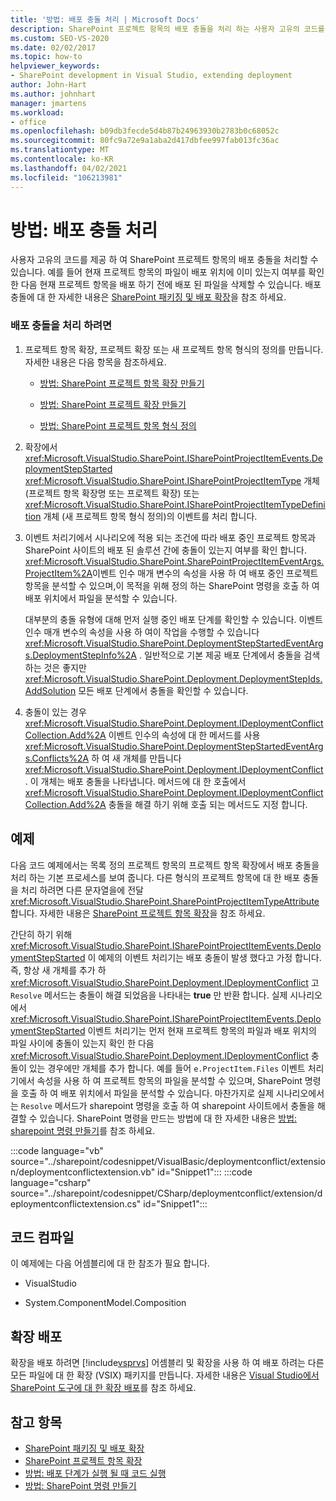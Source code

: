 ```yaml
---
title: '방법: 배포 충돌 처리 | Microsoft Docs'
description: SharePoint 프로젝트 항목의 배포 충돌을 처리 하는 사용자 고유의 코드를 구현 하는 방법의 예제를 참조 하세요.
ms.custom: SEO-VS-2020
ms.date: 02/02/2017
ms.topic: how-to
helpviewer_keywords:
- SharePoint development in Visual Studio, extending deployment
author: John-Hart
ms.author: johnhart
manager: jmartens
ms.workload:
- office
ms.openlocfilehash: b09db3fecde5d4b87b24963930b2783b0c68052c
ms.sourcegitcommit: 80fc9a72e9a1aba2d417dbfee997fab013fc36ac
ms.translationtype: MT
ms.contentlocale: ko-KR
ms.lasthandoff: 04/02/2021
ms.locfileid: "106213981"
---
```

# <a name="how-to-handle-deployment-conflicts"></a>방법: 배포 충돌 처리
  사용자 고유의 코드를 제공 하 여 SharePoint 프로젝트 항목의 배포 충돌을 처리할 수 있습니다. 예를 들어 현재 프로젝트 항목의 파일이 배포 위치에 이미 있는지 여부를 확인 한 다음 현재 프로젝트 항목을 배포 하기 전에 배포 된 파일을 삭제할 수 있습니다. 배포 충돌에 대 한 자세한 내용은 [SharePoint 패키징 및 배포 확장](../sharepoint/extending-sharepoint-packaging-and-deployment.md)을 참조 하세요.

### <a name="to-handle-a-deployment-conflict"></a>배포 충돌을 처리 하려면

1. 프로젝트 항목 확장, 프로젝트 확장 또는 새 프로젝트 항목 형식의 정의를 만듭니다. 자세한 내용은 다음 항목을 참조하세요.

    - [방법: SharePoint 프로젝트 항목 확장 만들기](../sharepoint/how-to-create-a-sharepoint-project-item-extension.md)

    - [방법: SharePoint 프로젝트 확장 만들기](../sharepoint/how-to-create-a-sharepoint-project-extension.md)

    - [방법: SharePoint 프로젝트 항목 형식 정의](../sharepoint/how-to-define-a-sharepoint-project-item-type.md)

2. 확장에서 <xref:Microsoft.VisualStudio.SharePoint.ISharePointProjectItemEvents.DeploymentStepStarted> <xref:Microsoft.VisualStudio.SharePoint.ISharePointProjectItemType> 개체 (프로젝트 항목 확장명 또는 프로젝트 확장) 또는 <xref:Microsoft.VisualStudio.SharePoint.ISharePointProjectItemTypeDefinition> 개체 (새 프로젝트 항목 형식 정의)의 이벤트를 처리 합니다.

3. 이벤트 처리기에서 시나리오에 적용 되는 조건에 따라 배포 중인 프로젝트 항목과 SharePoint 사이트의 배포 된 솔루션 간에 충돌이 있는지 여부를 확인 합니다. <xref:Microsoft.VisualStudio.SharePoint.SharePointProjectItemEventArgs.ProjectItem%2A>이벤트 인수 매개 변수의 속성을 사용 하 여 배포 중인 프로젝트 항목을 분석할 수 있으며,이 목적을 위해 정의 하는 SharePoint 명령을 호출 하 여 배포 위치에서 파일을 분석할 수 있습니다.

     대부분의 충돌 유형에 대해 먼저 실행 중인 배포 단계를 확인할 수 있습니다. 이벤트 인수 매개 변수의 속성을 사용 하 여이 작업을 수행할 수 있습니다 <xref:Microsoft.VisualStudio.SharePoint.DeploymentStepStartedEventArgs.DeploymentStepInfo%2A> . 일반적으로 기본 제공 배포 단계에서 충돌을 검색 하는 것은 좋지만 <xref:Microsoft.VisualStudio.SharePoint.Deployment.DeploymentStepIds.AddSolution> 모든 배포 단계에서 충돌을 확인할 수 있습니다.

4. 충돌이 있는 경우 <xref:Microsoft.VisualStudio.SharePoint.Deployment.IDeploymentConflictCollection.Add%2A> 이벤트 인수의 속성에 대 한 메서드를 사용 <xref:Microsoft.VisualStudio.SharePoint.DeploymentStepStartedEventArgs.Conflicts%2A> 하 여 새 개체를 만듭니다 <xref:Microsoft.VisualStudio.SharePoint.Deployment.IDeploymentConflict> . 이 개체는 배포 충돌을 나타냅니다. 메서드에 대 한 호출에서 <xref:Microsoft.VisualStudio.SharePoint.Deployment.IDeploymentConflictCollection.Add%2A> 충돌을 해결 하기 위해 호출 되는 메서드도 지정 합니다.

## <a name="example"></a>예제
 다음 코드 예제에서는 목록 정의 프로젝트 항목의 프로젝트 항목 확장에서 배포 충돌을 처리 하는 기본 프로세스를 보여 줍니다. 다른 형식의 프로젝트 항목에 대 한 배포 충돌을 처리 하려면 다른 문자열을에 전달 <xref:Microsoft.VisualStudio.SharePoint.SharePointProjectItemTypeAttribute> 합니다. 자세한 내용은 [SharePoint 프로젝트 항목 확장](../sharepoint/extending-sharepoint-project-items.md)을 참조 하세요.

 간단히 하기 위해 <xref:Microsoft.VisualStudio.SharePoint.ISharePointProjectItemEvents.DeploymentStepStarted> 이 예제의 이벤트 처리기는 배포 충돌이 발생 했다고 가정 합니다. 즉, 항상 새 개체를 추가 하 <xref:Microsoft.VisualStudio.SharePoint.Deployment.IDeploymentConflict> 고 `Resolve` 메서드는 충돌이 해결 되었음을 나타내는 **true** 만 반환 합니다. 실제 시나리오에서 <xref:Microsoft.VisualStudio.SharePoint.ISharePointProjectItemEvents.DeploymentStepStarted> 이벤트 처리기는 먼저 현재 프로젝트 항목의 파일과 배포 위치의 파일 사이에 충돌이 있는지 확인 한 다음 <xref:Microsoft.VisualStudio.SharePoint.Deployment.IDeploymentConflict> 충돌이 있는 경우에만 개체를 추가 합니다. 예를 들어 `e.ProjectItem.Files` 이벤트 처리기에서 속성을 사용 하 여 프로젝트 항목의 파일을 분석할 수 있으며, SharePoint 명령을 호출 하 여 배포 위치에서 파일을 분석할 수 있습니다. 마찬가지로 실제 시나리오에서는 `Resolve` 메서드가 sharepoint 명령을 호출 하 여 sharepoint 사이트에서 충돌을 해결할 수 있습니다. SharePoint 명령을 만드는 방법에 대 한 자세한 내용은 [방법: sharepoint 명령 만들기](../sharepoint/how-to-create-a-sharepoint-command.md)를 참조 하세요.

 :::code language="vb" source="../sharepoint/codesnippet/VisualBasic/deploymentconflict/extension/deploymentconflictextension.vb" id="Snippet1":::
 :::code language="csharp" source="../sharepoint/codesnippet/CSharp/deploymentconflict/extension/deploymentconflictextension.cs" id="Snippet1":::

## <a name="compile-the-code"></a>코드 컴파일
 이 예제에는 다음 어셈블리에 대 한 참조가 필요 합니다.

- VisualStudio

- System.ComponentModel.Composition

## <a name="deploy-the-extension"></a>확장 배포
 확장을 배포 하려면 [!include[vsprvs](../sharepoint/includes/vsprvs-md.md)] 어셈블리 및 확장을 사용 하 여 배포 하려는 다른 모든 파일에 대 한 확장 (VSIX) 패키지를 만듭니다. 자세한 내용은 [Visual Studio에서 SharePoint 도구에 대 한 확장 배포](../sharepoint/deploying-extensions-for-the-sharepoint-tools-in-visual-studio.md)를 참조 하세요.

## <a name="see-also"></a>참고 항목
- [SharePoint 패키징 및 배포 확장](../sharepoint/extending-sharepoint-packaging-and-deployment.md)
- [SharePoint 프로젝트 항목 확장](../sharepoint/extending-sharepoint-project-items.md)
- [방법: 배포 단계가 실행 될 때 코드 실행](../sharepoint/how-to-run-code-when-deployment-steps-are-executed.md)
- [방법: SharePoint 명령 만들기](../sharepoint/how-to-create-a-sharepoint-command.md)
